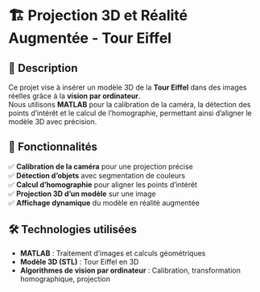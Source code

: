# 🏗️ Projection 3D et Réalité Augmentée - Tour Eiffel

## 📖 Description

Ce projet vise à insérer un modèle 3D de la **Tour Eiffel** dans des images réelles grâce à la **vision par ordinateur**.  
Nous utilisons **MATLAB** pour la calibration de la caméra, la détection des points d’intérêt et le calcul de l’homographie, permettant ainsi d’aligner le modèle 3D avec précision.

## 🚀 Fonctionnalités

✅ **Calibration de la caméra** pour une projection précise  
✅ **Détection d’objets** avec segmentation de couleurs  
✅ **Calcul d’homographie** pour aligner les points d’intérêt  
✅ **Projection 3D d’un modèle** sur une image  
✅ **Affichage dynamique** du modèle en réalité augmentée  

## 🛠 Technologies utilisées

- **MATLAB** : Traitement d’images et calculs géométriques  
- **Modèle 3D (STL)** : Tour Eiffel en 3D  
- **Algorithmes de vision par ordinateur** : Calibration, transformation homographique, projection
